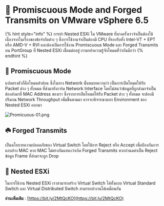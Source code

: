 # 🌠 Promiscuous Mode and Forged Transmits on VMware vSphere 6.5

{% hint style="info" %}
การทำ Nested ESXi ใน VMware ที่บางครั้งเราจำเป็นต้องใช้เนื่องจากในเรื่องของข้อจำกัดต่าง ๆ ซึ่งการใช้งานจำเป็นต้องมี CPU ที่รองรับทั้ง Intel-VT + EPT หรือ AMD-V + RVI และต้องเปิดการใช้งาน Promiscuous Mode และ Forged Transmits บน PortGroup ที่ Nested ESXi เชื่อมต่ออยู่ เรามาทำความรู้จักโหมดที่ว่ากันดีกว่า
{% endhint %}

## **🌵 Promiscuous Mode**

แปลตรงตัวก็คือโหมดสำส่อน ซึ่งในทาง Network นั้นหมายความว่า เป็นการเปิดโหมดให้รับ Packet ต่าง ๆ ทั้งหมด ที่ส่งมายังการ์ด Network Interface โดยไม่สนว่าข้อมูลที่ถูกส่งมาจำเป็นต้องส่งมาที่ MAC Address ของเรา ซึ่งจากการเปิดโหมดให้รับ Packet ต่าง ๆ ทั้งหมด จะต้องมีปริมาณ Network Throughput เพิ่มขึ้นตามมา ควรจะพิจารณาแยก Environment ของ Nested ESXi ออกมา

![Promicuous-01.png](https://codeinsane.files.wordpress.com/2018/09/promicuous-01.png?w=636)

## **☘️ Forged Transmits**

เป็นนโยบายความปลอดภัยของ Virtual Switch โดยใช้การ Reject หรือ Accept เพื่อป้องกันการแอบอ้าง MAC หาก MAC ไม่ตรงกันแสดงว่าเกิด Forged Transmits หากกำนดค่าเป็น Reject  ข้อมูล Frame ที่ส่งมาจะถูก Drop

## **🌱 Nested ESXi**

ในการใช้งาน Nested ESXi เราสามารถสร้าง Virtual Switch ได้ทั้งแบบ Virtual Standard Switch และ Virtual Distributed Switch สามารถทำงานได้เหมือนกัน

**อ่านเพิ่มเติม** : [https://bit.ly/2MtQcKO](https://bit.ly/2MtQcKO)
